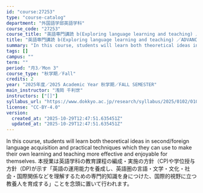 ```yaml
---
id: "course:27253"
type: "course-catalog"
department: "外国語学部英語学科"
course_code: "27253"
course_title: "英語専門講読 b(Exploring language learning and teaching) ／ADVANCED THEMATIC READING (B)"
title: "英語専門講読 b(Exploring language learning and teaching) ／ADVANCED THEMATIC READING (B)"
summary: "In this course, students will learn both theoretical ideas in second/foreign language acquisition and practical techniqu…"
tags: []
campus: ""
term: ""
period: "月3／Mon 3"
course_type: "秋学期／Fall"
credits: 2
year: "2025年度／2025 Academic Year 秋学期／FALL SEMESTER"
main_instructor: "浅岡 千利世"
instructors: ["[]"]
syllabus_url: "https://www.dokkyo.ac.jp/research/syllabus/2025/0102/0102_27253_ja_JP.html"
license: "CC-BY-4.0"
version:
  created_at: "2025-10-29T12:47:51.635451Z"
  updated_at: "2025-10-29T12:47:51.635451Z"
---
```

In this course, students will learn both theoretical ideas in second/foreign language acquisition and practical techniques which they can use to make their own learning and teaching more effective and enjoyable for themselves. 本授業は英語学科の教育課程の編成・実施の方針（CP)や学位授与方針（DP)が示す「英語の運用能力を養成し、英語圏の言語・文学・文化・社会・国際関係などを理解するための専門的知識を身につけた、国際的視野に立つ教養人を育成する」ことを念頭に置いて行われます。

